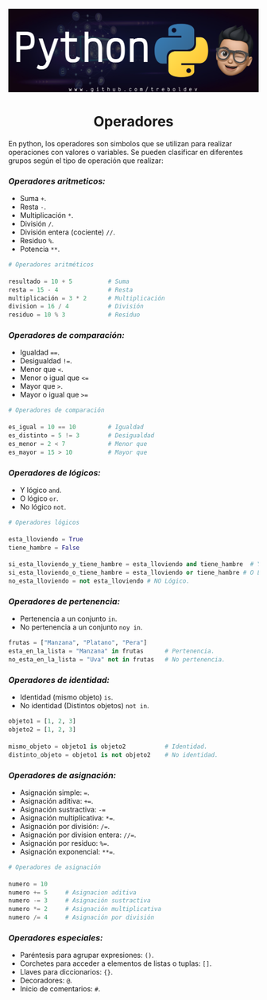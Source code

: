 ![Banner](/Python/Python_Github_Banner.png)

<div align="center"><h1>Operadores</h2></div>

En python, los operadores son simbolos que se utilizan para realizar operaciones con valores o variables. Se pueden clasificar en diferentes grupos según el tipo de operación que realizar:

### ***Operadores aritmeticos:***

- Suma `+`.
- Resta `-`.
- Multiplicación `*`.
- División `/`.
- División entera (cociente) `//`.
- Residuo `%`.
- Potencia `**`.

```py
# Operadores aritméticos

resultado = 10 + 5          # Suma
resta = 15 - 4              # Resta
multiplicación = 3 * 2      # Multiplicación
division = 16 / 4           # División
residuo = 10 % 3            # Residuo
```

### ***Operadores de comparación:***

- Igualdad `==`.
- Desigualdad `!=`.
- Menor que `<`.
- Menor o igual que `<=`
- Mayor que `>`.
- Mayor o igual que `>=`

```py
# Operadores de comparación

es_igual = 10 == 10         # Igualdad
es_distinto = 5 != 3        # Desigualdad
es_menor = 2 < 7            # Menor que
es_mayor = 15 > 10          # Mayor que
```

### ***Operadores de lógicos:***

- Y lógico `and`.
- O lógico `or`.
- No lógico `not`.

```py
# Operadores lógicos

esta_lloviendo = True
tiene_hambre = False

si_esta_lloviendo_y_tiene_hambre = esta_lloviendo and tiene_hambre  # Y Lógico.
si_esta_lloviendo_o_tiene_hambre = esta_lloviendo or tiene_hambre # O Lógico.
no_esta_lloviendo = not esta_lloviendo # NO Lógico. 
```

### ***Operadores de pertenencia:***

- Pertenencia a un conjunto `in`.
- No pertenencia a un conjunto `noy in`.

```py
frutas = ["Manzana", "Platano", "Pera"]
esta_en_la_lista = "Manzana" in frutas      # Pertenencia. 
no_esta_en_la_lista = "Uva" not in frutas   # No pertenencia.
```

### ***Operadores de identidad:***

- Identidad (mismo objeto) `is`.
- No identidad (Distintos objetos) `not in`.

```py
objeto1 = [1, 2, 3]
objeto2 = [1, 2, 3]

mismo_objeto = objeto1 is objeto2           # Identidad. 
distinto_objeto = objeto1 is not objeto2    # No identidad. 
```

### ***Operadores de asignación:*** 

- Asignación simple: `=`.
- Asignación aditiva: `+=`.
- Asignación sustractiva: `-=`
- Asignación multiplicativa: `*=`.
- Asignación por división: `/=`.
- Asignación por division entera: `//=`.
- Asignación por residuo: `%=`.
- Asignación exponencial: `**=`.

```py
# Operadores de asignación

numero = 10
numero += 5     # Asignacion aditiva
numero -= 3     # Asignación sustractiva
numero *= 2     # Asignación multiplicativa
numero /= 4     # Asignación por división
```

### ***Operadores especiales:***

- Paréntesis para agrupar expresiones: `()`.
- Corchetes para acceder a elementos de listas o tuplas: `[]`.
- Llaves para diccionarios: `{}`.
- Decoradores: `@`.
- Inicio de comentarios: `#`.